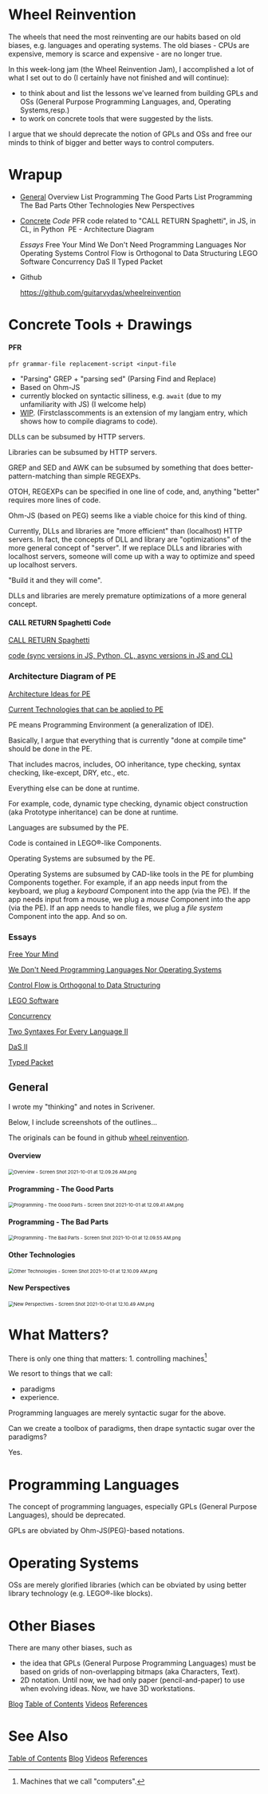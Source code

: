 # Wheel Reinvention

The wheels that need the most reinventing are our habits based on old biases, e.g. languages and operating systems.  The old biases - CPUs are expensive, memory is scarce and expensive - are no longer true. 

In this week-long jam (the Wheel Reinvention Jam), I accomplished a lot of what I set out to do (I certainly have not finished and will continue):
- to think about and list the lessons we've learned from building GPLs and OSs (General Purpose Programming Languages, and, Operating Systems,resp.)
- to work on concrete tools that were suggested by the lists.

I argue that we should deprecate the notion of GPLs and OSs and free our minds to think of bigger and better ways to control computers.

# Wrapup
- <u>General</u>
    Overview
	List Programming The Good Parts
    List Programming The Bad Parts
	Other Technologies
	New Perspectives
	
- <u>Concrete</u>
    *Code*
         PFR
    	 code related to "CALL RETURN Spaghetti", in JS, in CL, in Python
    ​     PE - Architecture Diagram

    *Essays*
        Free Your Mind
        We Don't Need Programming Languages Nor Operating Systems
        Control Flow is Orthogonal to Data Structuring
        LEGO Software
		Concurrency
        DaS II
        Typed Packet

- Github

    https://github.com/guitarvydas/wheelreinvention

# Concrete Tools + Drawings

#### PFR

`pfr grammar-file replacement-script <input-file`

- "Parsing" GREP + "parsing sed" (Parsing Find and Replace)
- Based on Ohm-JS
- currently blocked on syntactic silliness, e.g. `await` (due to my unfamiliarity with JS) (I welcome help)
- [WIP](https://github.com/guitarvydas/firstclasscomments).  (Firstclasscomments is an extension of my langjam entry, which shows how to compile diagrams to code).

DLLs can be subsumed by HTTP servers.

Libraries can be subsumed by HTTP servers.

GREP and SED and AWK can be subsumed by something that does better-pattern-matching than simple REGEXPs.  

OTOH, REGEXPs can be specified in one line of code, and, anything "better" requires more lines of code.  

Ohm-JS (based on PEG) seems like a viable choice for this kind of thing.

Currently, DLLs and libraries are "more efficient" than (localhost) HTTP servers.  In fact, the concepts of DLL and library are "optimizations" of the more general concept of "server".  If we replace DLLs and libraries with localhost servers, someone will come up with a way to optimize and speed up localhost servers. 

"Build it and they will come".  

DLLs and libraries are merely premature optimizations of a more general concept.

#### CALL RETURN Spaghetti Code

[CALL RETURN Spaghetti](https://guitarvydas.github.io/2020/12/09/CALL-RETURN-Spaghetti.html)

[code (sync versions in JS, Python, CL, async versions in JS and CL)](https://github.com/guitarvydas/callreturnspaghetti)

### Architecture Diagram of PE

[Architecture Ideas for PE](https://github.com/guitarvydas/wheelreinvention/blob/master/PE-Programming-Enironment-Sketch-Page-1.png)

[Current Technologies that can be applied to PE](https://github.com/guitarvydas/wheelreinvention/blob/master/PE-technologies.png)

PE means Programming Environment (a generalization of IDE).

Basically, I argue that everything that is currently "done at compile time" should be done in the PE. 

That includes macros, includes, OO inheritance, type checking, syntax checking, like-except, DRY, etc., etc.

Everything else can be done at runtime. 

For example, code, dynamic type checking, dynamic object construction (aka Prototype inheritance) can be done at runtime.

Languages are subsumed by the PE.

Code is contained in LEGO®-like Components.

Operating Systems are subsumed by the PE.

Operating Systems are subsumed by CAD-like tools in the PE for plumbing Components together.  For example, if an app needs input from the keyboard, we plug a *keyboard* Component into the app (via the PE).  If the app needs input from a mouse, we plug a *mouse* Component into the app (via the PE).  If an app needs to handle files, we plug a *file system* Component into the app. And so on.

### Essays
[Free Your Mind](https://guitarvydas.github.io/2021/10/02/Free-Your-Mind.html)

[We Don't Need Programming Languages Nor Operating Systems](https://guitarvydas.github.io/2021/09/29/Programming-Languages-and-OSs-Not-Needed.html)

[Control Flow is Orthogonal to Data Structuring](https://guitarvydas.github.io/2021/10/01/Control-Flow-is-Orthogonal-to-Data-Structuring.html)

[LEGO Software](https://guitarvydas.github.io/2021/10/02/LEGO-Software.html)

[Concurrency](https://guitarvydas.github.io/2021/10/01/Concurrency.html)

[Two Syntaxes For Every Language II](https://guitarvydas.github.io/2021/10/02/Two-Syntaxes-For-Every-Language-II.html)

[DaS II](https://guitarvydas.github.io/2021/10/02/DaS-II.html)

[Typed Packet](https://guitarvydas.github.io/2021/10/03/Typed-Packet.html)

## General

I wrote my "thinking" and notes in Scrivener.

Below, I include screenshots of the outlines...

The originals can be found in github [wheel reinvention](https://github.com/guitarvydas/wheelreinvention).

#### Overview

<img src="https://github.com/guitarvydas/wheelreinvention/blob/master/Overview%20-%20Screen%20Shot%202021-10-01%20at%2012.09.26%20AM.png?raw=true" alt="Overview - Screen Shot 2021-10-01 at 12.09.26 AM.png" style="zoom:67%;" />

#### Programming - The Good Parts

<img src="https://github.com/guitarvydas/wheelreinvention/blob/master/Programming%20-%20The%20Good%20Parts%20-%20Screen%20Shot%202021-10-01%20at%2012.09.41%20AM.png?raw=true" alt="Programming - The Good Parts - Screen Shot 2021-10-01 at 12.09.41 AM.png" style="zoom:67%;" />

#### Programming - The Bad Parts

<img src="https://github.com/guitarvydas/wheelreinvention/blob/master/Programming%20-%20The%20Bad%20Parts%20-%20Screen%20Shot%202021-10-01%20at%2012.09.55%20AM.png?raw=true" alt="Programming - The Bad Parts - Screen Shot 2021-10-01 at 12.09.55 AM.png" style="zoom:67%;" />

#### Other Technologies

<img src="https://github.com/guitarvydas/wheelreinvention/blob/master/Other%20Technologies%20-%20Screen%20Shot%202021-10-01%20at%2012.10.09%20AM.png?raw=true" alt="Other Technologies - Screen Shot 2021-10-01 at 12.10.09 AM.png" style="zoom:67%;" />

#### New Perspectives

<img src="https://github.com/guitarvydas/wheelreinvention/blob/master/New%20Perspectives%20-%20Screen%20Shot%202021-10-01%20at%2012.10.49%20AM.png?raw=true" alt="New Perspectives - Screen Shot 2021-10-01 at 12.10.49 AM.png" style="zoom:67%;" />



# What Matters?

There is only one thing that matters:
	1.	controlling machines[^1]

We resort to things that we call:
- paradigms
- experience.

Programming languages are merely syntactic sugar for the above.

Can we create a toolbox of paradigms, then drape syntactic sugar over the paradigms?

Yes.

[^1]: Machines that we call "computers".

# Programming Languages

The concept of programming languages, especially GPLs (General Purpose Languages), should be deprecated.

GPLs are obviated by Ohm-JS(PEG)-based notations.

# Operating Systems

OSs are merely glorified libraries (which can be obviated by using better library technology (e.g. LEGO®-like blocks). 

# Other Biases

There are many other biases, such as 

- the idea that GPLs (General Purpose Programming Languages) must be based on grids of non-overlapping bitmaps (aka Characters, Text).
- 2D notation.
    Until now, we had only paper (pencil-and-paper) to use when evolving ideas.
    Now, we have 3D workstations.

[Blog](https://guitarvydas.github.io)
[Table of Contents](https://guitarvydas.github.io/2021/09/21/Table-of-Contents-Sept-17-2021.html)
[Videos](https://www.youtube.com/channel/UC2bdO9l84VWGlRdeNy5)
[References](https://guitarvydas.github.io/2021/01/14/References.html)
# See Also
[Table of Contents](https://guitarvydas.github.io/2021/12/10/Table-of-Contents-Dec-01-2021.html)
[Blog](https://guitarvydas.github.io)
[Videos](https://www.youtube.com/channel/UC9EJr0nKHwadbHUtc5zHdmQ/videos)
[References](https://guitarvydas.github.io/2021/01/14/References.html)

<script src="https://utteranc.es/client.js" 
        repo="guitarvydas/guitarvydas.github.io" 
        issue-term="pathname" 
        theme="github-light" 
        crossorigin="anonymous" 
        async> 
</script> 
